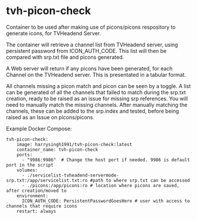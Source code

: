 # tvh-picon-check
Container to be used after making use of picons/picons respository to generate icons, for TVHeadend Server.

The container will retrieve a channel list from TVHeadend server, using persistent password from ICON_AUTH_CODE. This list will then be compared with srp.txt file and picons generated.

A Web server will return if any picons have been generated, for each Channel on the TVHeadend server. This is presentated in a tabular format.

All channels missing a picon match and picon can be seen by a toggle. A list can be generated of all the channels that failed to match during the srp.txt creation, ready to be raised as an issue for missing srp references. You will need to manually match the missing channels. After manually matching the channels, these can be added to the srp.index and tested, before being raised as an Issue on picons/picons.

Example Docker Compose:

```
tvh-picon-check:
    image: harrysingh1991/tvh-picon-check:latest
    container_name: tvh-picon-check
    ports:
      - "9986:9986"  # Change the host port if needed. 9986 is default port in the script
    volumes:
      - ./servicelist-tvheadend-servermode-srp.txt:/app/servicelist.txt:ro #path to where srp.txt can be accessed
      - ./picons:/app/picons:ro # location where picons are saved, after creation/moved to
    environment:
      ICON_AUTH_CODE: PersistentPasswordGoesHere # user with access to channels that require icons
    restart: always
```    
